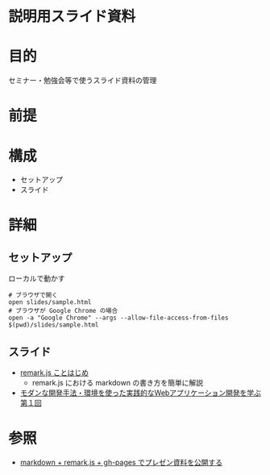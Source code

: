 説明用スライド資料
===================

# 目的 #
セミナー・勉強会等で使うスライド資料の管理

# 前提 #

# 構成 #
+ セットアップ
+ スライド

# 詳細 #
## セットアップ ##

ローカルで動かす

    # ブラウザで開く
    open slides/sample.html
    # ブラウザが Google Chrome の場合
    open -a "Google Chrome" --args --allow-file-access-from-files $(pwd)/slides/sample.html

## スライド ##
- [remark.js ことはじめ](http://hiroshima-arc.github.io/slides/?remarkjs.md)
    - remark.js における markdown の書き方を簡単に解説
- [モダンな開発手法・環境を使った実践的なWebアプリケーション開発を学ぶ 第１回](http://hiroshima-arc.github.io/slides/?modern_web_dev_01.md)

# 参照 #
- [markdown + remark.js + gh-pages でプレゼン資料を公開する](http://qiita.com/harasou/items/1fa3cca6ac1ef175c876)